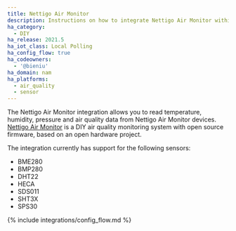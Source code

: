 ```yaml
---
title: Nettigo Air Monitor
description: Instructions on how to integrate Nettigo Air Monitor within Home Assistant.
ha_category:
  - DIY
ha_release: 2021.5
ha_iot_class: Local Polling
ha_config_flow: true
ha_codeowners:
  - '@bieniu'
ha_domain: nam
ha_platforms:
  - air_quality
  - sensor
---
```


The Nettigo Air Monitor integration allows you to read temperature, humidity, pressure and air quality data from Nettigo Air Monitor devices. [Nettigo Air Monitor](https://air.nettigo.pl/?setlang=en) is a DIY air quality monitoring system with open source firmware, based on an open hardware project.

The integration currently has support for the following sensors:

- BME280
- BMP280
- DHT22
- HECA
- SDS011
- SHT3X
- SPS30

{% include integrations/config_flow.md %}
